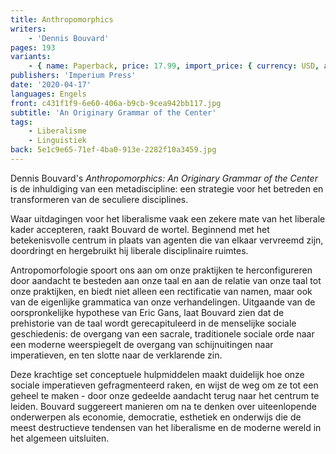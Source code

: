 ```yaml
---
title: Anthropomorphics
writers:
    - 'Dennis Bouvard'
pages: 193
variants:
    - { name: Paperback, price: 17.99, import_price: { currency: USD, amount: 16.15 }, isbn: 978-0-648690-57-3, size: { height: 203, width: 127, depth: 11 }, supplier: 'Ex Libris' }
publishers: 'Imperium Press'
date: '2020-04-17'
languages: Engels
front: c431f1f9-6e60-406a-b9cb-9cea942bb117.jpg
subtitle: 'An Originary Grammar of the Center'
tags:
    - Liberalisme
    - Linguistiek
back: 5e1c9e65-71ef-4ba0-913e-2282f10a3459.jpg
---
```


Dennis Bouvard's *Anthropomorphics: An Originary Grammar of the Center* is de inhuldiging van een metadiscipline: een strategie voor het betreden en transformeren van de seculiere disciplines.

Waar uitdagingen voor het liberalisme vaak een zekere mate van het liberale kader accepteren, raakt Bouvard de wortel. Beginnend met het betekenisvolle centrum in plaats van agenten die van elkaar vervreemd zijn, doordringt en hergebruikt hij liberale disciplinaire ruimtes.

Antropomorfologie spoort ons aan om onze praktijken te herconfigureren door aandacht te besteden aan onze taal en aan de relatie van onze taal tot onze praktijken, en biedt niet alleen een rectificatie van namen, maar ook van de eigenlijke grammatica van onze verhandelingen. Uitgaande van de oorspronkelijke hypothese van Eric Gans, laat Bouvard zien dat de prehistorie van de taal wordt gerecapituleerd in de menselijke sociale geschiedenis: de overgang van een sacrale, traditionele sociale orde naar een moderne weerspiegelt de overgang van schijnuitingen naar imperatieven, en ten slotte naar de verklarende zin.

Deze krachtige set conceptuele hulpmiddelen maakt duidelijk hoe onze sociale imperatieven gefragmenteerd raken, en wijst de weg om ze tot een geheel te maken - door onze gedeelde aandacht terug naar het centrum te leiden. Bouvard suggereert manieren om na te denken over uiteenlopende onderwerpen als economie, democratie, esthetiek en onderwijs die de meest destructieve tendensen van het liberalisme en de moderne wereld in het algemeen uitsluiten.
